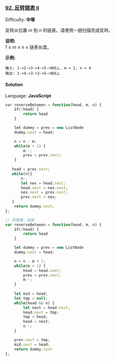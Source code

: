 ### [92\. 反转链表 II](https://leetcode-cn.com/problems/reverse-linked-list-ii/)

Difficulty: **中等**


反转从位置 _m_ 到 _n_ 的链表。请使用一趟扫描完成反转。

**说明:**  
1 ≤ _m_ ≤ _n_ ≤ 链表长度。

**示例:**

```
输入: 1->2->3->4->5->NULL, m = 2, n = 4
输出: 1->4->3->2->5->NULL
```


#### Solution

Language: **JavaScript**

```JavaScript
​var reverseBetween = function(head, m, n) {
    if(!head) {
        return head
    }

    let dummy = prev = new ListNode
    dummy.next = head;

    n = n - m;
    while(m > 1) {
        m--;
        prev = prev.next;
    }
   
   head = prev.next;
   while(n){
       n--
       let nex = head.next;
       head.next = nex.next;
       nex.next = prev.next;
       prev.next = nex;
   }
    return dummy.next;
};

// 拆链表，组装
var reverseBetween = function(head, m, n) {
    if(!head) {
        return head
    }

    let dummy = prev = new ListNode
    dummy.next = head;

    n = n - m + 1;
    while(m > 1) {
        head = head.next; 
        prev = prev.next;
        m--;
    }
    
    let mid = head;
    let tmp = null;
    while(head && n) {
        let next = head.next;
        head.next = tmp;
        tmp = head;
        head = next;
        n--;
    }

    prev.next = tmp;
    mid.next = head;
    return dummy.next
};
```